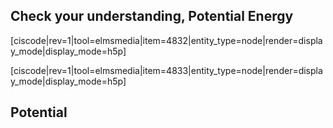 ## Check your understanding, Potential Energy

[ciscode|rev=1|tool=elmsmedia|item=4832|entity_type=node|render=display_mode|display_mode=h5p]

[ciscode|rev=1|tool=elmsmedia|item=4833|entity_type=node|render=display_mode|display_mode=h5p]

## Potential